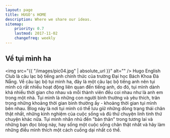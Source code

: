 ```yaml
---
layout: page
title: HUGO's HOME 
description: Where we share our ideas.
sitemap:
    priority: 0.7
    lastmod: 2017-11-02
    changefreq: weekly
---
```

## Về tụi mình ha 

<span class="image left"><img src="{{ "/images/pic04.jpg" | absolute_url }}" alt="" /></span>
Hugo English Club là câu lạc bộ tiếng anh chính thức của trường Đại học Bách Khoa Đà Nẵng. Về câu lạc bộ tụi mình ha, 
đây là một câu lạc bộ tiếng anh nên tụi mình có rất nhiều hoạt động liên quan đến tiếng anh, do đó, tụi mình dành khá 
nhiều thời gian cho nhau và mỗi thành viên đều coi nhau như là anh em trong một nhà. Tụi mình là những con người bình thường và yêu 
thích, trân trọng những khoảng thời gian bình thường ấy - khoảng thời gian tụi mình bên nhau. Blog này là nơi tụi mình có thể lưu giữ
những dòng trạng thái chân thật nhất, những kinh nghiệm của cuộc sống và đủ thứ chuyện linh tinh thứ chuyện khác nữa. Tụi mình nhắn nhủ 
đến "bản thân" trong tương lai và những bạn đọc blog này, hay sống một cuộc sống chân thật nhất và hãy làm những điều mình thích một
cách cuồng dại nhất có thể. 
